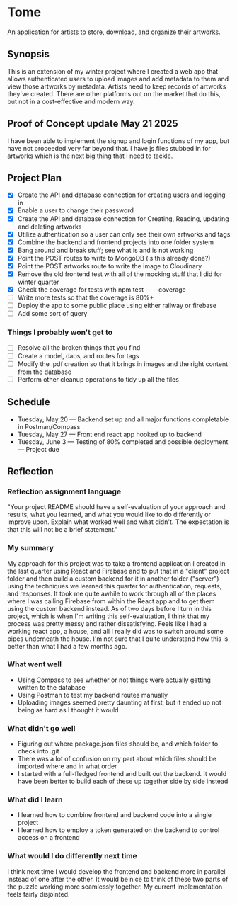 # Tome
An application for artists to store, download, and organize their artworks.

## Synopsis
This is an extension of my winter project where I created a web app that allows authenticated users to upload images and add metadata to them and view those artworks by metadata. Artists need to keep records of artworks they've created. There are other platforms out on the market that do this, but not in a cost-effective and modern way.

## Proof of Concept update May 21 2025
I have been able to implement the signup and login functions of my app, but have not proceeded very far beyond that. I have js files stubbed in for artworks which is the next big thing that I need to tackle.

## Project Plan
- [x] Create the API and database connection for creating users and logging in
- [x] Enable a user to change their password
- [x] Create the API and database connection for Creating, Reading, updating and deleting artworks
- [x] Utilize authentication so a user can only see their own artworks and tags
- [x] Combine the backend and frontend projects into one folder system
- [x] Bang around and break stuff; see what is and is not working
- [x] Point the POST routes to write to MongoDB (is this already done?)
- [x] Point the POST artworks route to write the image to Cloudinary
- [x] Remove the old frontend test with all of the mocking stuff that I did for winter quarter
- [x] Check the coverage for tests with npm test -- --coverage
- [ ] Write more tests so that the coverage is 80%+
- [ ] Deploy the app to some public place using either railway or firebase
- [ ] Add some sort of query

### Things I probably won't get to
- [ ] Resolve all the broken things that you find
- [ ] Create a model, daos, and routes for tags
- [ ] Modify the .pdf creation so that it brings in images and the right content from the database
- [ ] Perform other cleanup operations to tidy up all the files

## Schedule
* Tuesday, May 20 — Backend set up and all major functions completable in Postman/Compass
* Tuesday, May 27 — Front end react app hooked up to backend
* Tuesday, June 3 — Testing of 80% completed and possible deployment — Project due

## Reflection 

### Reflection assignment language
"Your project README should have a self-evaluation of your approach and results, what you learned, and what you would like to do differently or improve upon. Explain what worked well and what didn't. The expectation is that this will not be a brief statement."


### My summary
My approach for this project was to take a frontend application I created in the last quarter using React and Firebase and to put that in a "client" project folder and then build a custom backend for it in another folder ("server") using the techniques we learned this quarter for authentication, requests, and responses. It took me quite awhile to work through all of the places where I was calling Firebase from within the React app and to get them using the custom backend instead. As of two days before I turn in this project, which is when I'm writing this self-evalutation, I think that my process was pretty messy and rather dissatisfying. Feels like I had a working react app, a house, and all I really did was to switch around some pipes underneath the house. I'm not sure that I quite understand how this is better than what I had a few months ago.

### What went well
- Using Compass to see whether or not things were actually getting written to the database
- Using Postman to test my backend routes manually
- Uploading images seemed pretty daunting at first, but it ended up not being as hard as I thought it would

### What didn't go well
- Figuring out where package.json files should be, and which folder to check into .git
- There was a lot of confusion on my part about which files should be imported where and in what order
- I started with a full-fledged frontend and built out the backend. It would have been better to build each of these up together side by side instead

### What did I learn
- I learned how to combine frontend and backend code into a single project
- I learned how to employ a token generated on the backend to control access on a frontend

### What would I do differently next time
I think next time I would develop the frontend and backend more in parallel instead of one after the other. It would be nice to think of these two parts of the puzzle working more seamlessly together. My current implementation feels fairly disjointed.

